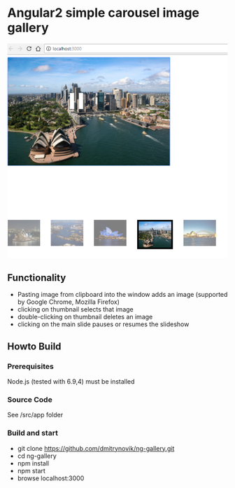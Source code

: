 # Angular2 simple carousel image gallery

![Screenshot](https://raw.githubusercontent.com/dmitrynovik/ng-gallery/master/screenshot.png)

## Functionality
* Pasting image from clipboard into the window adds an image (supported by Google Chrome, Mozilla Firefox)
* clicking on thumbnail selects that image
* double-clicking on thumbnail deletes an image
* clicking on the main slide pauses or resumes the slideshow

## Howto Build
### Prerequisites
Node.js (tested with 6.9,4) must be installed
### Source Code
See /src/app folder
### Build and start
* git clone https://github.com/dmitrynovik/ng-gallery.git
* cd ng-gallery
* npm install
* npm start
* browse localhost:3000

